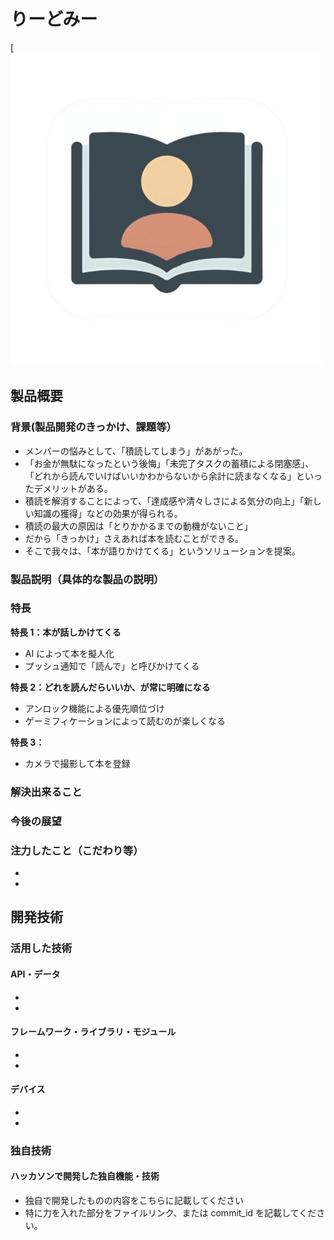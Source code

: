 # りーどみー

[![Logo](tsundoku-tama/public/read_me_logo.png)

## 製品概要

### 背景(製品開発のきっかけ、課題等）

- メンバーの悩みとして、「積読してしまう」があがった。
- 「お金が無駄になったという後悔」「未完了タスクの蓄積による閉塞感」、「どれから読んでいけばいいかわからないから余計に読まなくなる」といったデメリットがある。
- 積読を解消することによって、「達成感や清々しさによる気分の向上」「新しい知識の獲得」などの効果が得られる。
- 積読の最大の原因は「とりかかるまでの動機がないこと」
- だから「きっかけ」さえあれば本を読むことができる。
- そこで我々は、「本が語りかけてくる」というソリューションを提案。

### 製品説明（具体的な製品の説明）

### 特長

**特長 1：本が話しかけてくる**

- AI によって本を擬人化
- プッシュ通知で「読んで」と呼びかけてくる

**特長 2：どれを読んだらいいか、が常に明確になる**

- アンロック機能による優先順位づけ
- ゲーミフィケーションによって読むのが楽しくなる

**特長 3：**

- カメラで撮影して本を登録

### 解決出来ること

### 今後の展望

### 注力したこと（こだわり等）

-
-

## 開発技術

### 活用した技術

#### API・データ

-
-

#### フレームワーク・ライブラリ・モジュール

-
-

#### デバイス

-
-

### 独自技術

#### ハッカソンで開発した独自機能・技術

- 独自で開発したものの内容をこちらに記載してください
- 特に力を入れた部分をファイルリンク、または commit_id を記載してください。
